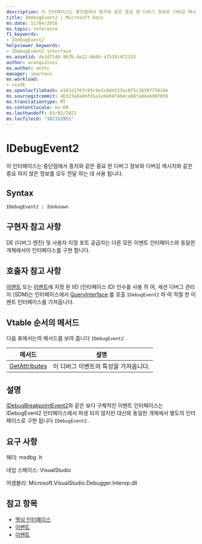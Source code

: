 ```yaml
---
description: 이 인터페이스는 중단점에서 중지와 같은 중요 한 디버그 정보와 디버깅 메시지와 같은 중요 하지 않은 정보를 모두 전달 하는 데 사용 됩니다.
title: IDebugEvent2 | Microsoft Docs
ms.date: 11/04/2016
ms.topic: reference
f1_keywords:
- IDebugEvent2
helpviewer_keywords:
- IDebugEvent2 interface
ms.assetid: de3d714d-96fb-4e12-b66b-a75391472153
author: acangialosi
ms.author: anthc
manager: jmartens
ms.workload:
- vssdk
ms.openlocfilehash: e162e276fc93c9e2c0d4333ac0f5c2630f75618e
ms.sourcegitcommit: 4b323a8a8bfd1a1a9e84f4b4ca88fa8da690f656
ms.translationtype: MT
ms.contentlocale: ko-KR
ms.lasthandoff: 03/05/2021
ms.locfileid: "102152951"
---
```

# <a name="idebugevent2"></a>IDebugEvent2
이 인터페이스는 중단점에서 중지와 같은 중요 한 디버그 정보와 디버깅 메시지와 같은 중요 하지 않은 정보를 모두 전달 하는 데 사용 됩니다.

## <a name="syntax"></a>Syntax

```
IDebugEvent2 : IUnknown
```

## <a name="notes-for-implementers"></a>구현자 참고 사항
 DE (디버그 엔진) 및 사용자 지정 포트 공급자는 다른 모든 이벤트 인터페이스와 동일한 개체에서이 인터페이스를 구현 합니다.

## <a name="notes-for-callers"></a>호출자 참고 사항
 [이벤트](../../../extensibility/debugger/reference/idebugeventcallback2-event.md) 또는 [이벤트](../../../extensibility/debugger/reference/idebugportevents2-event.md)에 지정 된 IID (인터페이스 ID) 인수를 사용 하 여, 세션 디버그 관리자 (SDM)는 인터페이스에서 [QueryInterface](/cpp/atl/queryinterface) 를 호출 `IDebugEvent2` 하 여 적절 한 이벤트 인터페이스를 가져옵니다.

## <a name="methods-in-vtable-order"></a>Vtable 순서의 메서드
 다음 표에서는의 메서드를 보여 줍니다 `IDebugEvent2` .

|메서드|설명|
|------------|-----------------|
|[GetAttributes](../../../extensibility/debugger/reference/idebugevent2-getattributes.md)|이 디버그 이벤트의 특성을 가져옵니다.|

## <a name="remarks"></a>설명
 [IDebugBreakpointEvent2](../../../extensibility/debugger/reference/idebugbreakpointevent2.md)와 같은 보다 구체적인 이벤트 인터페이스는 IDebugEvent2 인터페이스에서 파생 되지 않지만 대신와 동일한 개체에서 별도의 인터페이스로 구현 됩니다 `IDebugEvent2` .

## <a name="requirements"></a>요구 사항
 헤더: msdbg .h

 네임 스페이스: VisualStudio

 어셈블리: Microsoft.VisualStudio.Debugger.Interop.dll

## <a name="see-also"></a>참고 항목
- [핵심 인터페이스](../../../extensibility/debugger/reference/core-interfaces.md)
- [이벤트](../../../extensibility/debugger/reference/idebugportevents2-event.md)
- [이벤트](../../../extensibility/debugger/reference/idebugeventcallback2-event.md)
